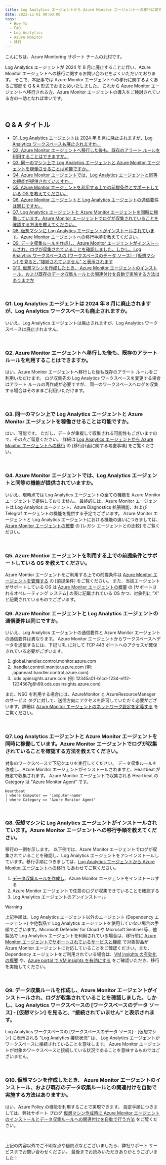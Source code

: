 ```yaml
---
title: Log Analytics エージェントから Azure Monitor エージェントへの移行に関するよくあるご質問集
date: 2022-11-01 00:00:00
tags:
  - How-To
  - FAQ
  - Log Analytics
  - Azure Monitor
  - 移行
---
```


こんにちは、Azure Monitoring サポート チームの北村です。

Log Analytics エージェントが 2024 年 8 月に廃止することに伴い、Azure Monitor エージェントへの移行に関するお問い合わせをよくいただいております。
そこで、本記事では Azure Monitor エージェントへの移行に関するよくあるご質問を Q & A 形式でおまとめいたしました。
これから Azure Monitor エージェントへ移行される方、Azure Monitor エージェントの導入をご検討されている方の一助となれば幸いです。

<br>

<!-- more -->

## Q & A タイトル
- [Q1. Log Analytics エージェントは 2024 年 8 月に廃止されますが、Log Analytics ワークスペースも廃止されますか。](#Q1-Log-Analytics-エージェントは-2024-年-8-月に廃止されますが、Log-Analytics-ワークスペースも廃止されますか。)
- [Q2. Azure Monitor エージェントへ移行した後も、既存のアラート ルールを利用することはできますか。](#Q2-Azure-Monitor-エージェントへ移行した後も、既存のアラート-ルールを利用することはできますか。)
- [Q3. 同一のマシン上で Log Analytics エージェントと Azure Monitor エージェントを稼働させることは可能ですか。](#Q3-同一のマシン上で-Log-Analytics-エージェントと-Azure-Monitor-エージェントを稼働させることは可能ですか。)
- [Q4. Azure Monitor エージェントでは、Log Analytics エージェントと同等の機能が提供されていますか。](#Q4-Azure-Monitor-エージェントでは、Log-Analytics-エージェントと同等の機能が提供されていますか。)
- [Q5. Azure Montior エージェントを利用する上での前提条件とサポートしている OS を教えてください。](#Q5-Azure-Montior-エージェントを利用する上での前提条件とサポートしている-OS-を教えてください。)
- [Q6. Azure Monitor エージェントと Log Analytics エージェントの通信要件は同じですか。](#Q6-Azure-Monitor-エージェントと-Log-Analytics-エージェントの通信要件は同じですか。)
- [Q7. Log Analytics エージェントと Azure Monitor エージェントを同時に稼働しています。Azure Monitor エージェントでログが収集されていることを確認する方法を教えてください。](#Q7-Log-Analytics-エージェントと-Azure-Monitor-エージェントを同時に稼働しています。Azure-Monitor-エージェントでログが収集されていることを確認する方法を教えてください。)
- [Q8. 仮想マシンに Log Analytics エージェントがインストールされています。Azure Monitor エージェントへの移行手順を教えてください。](#Q8-仮想マシンに-Log-Analytics-エージェントがインストールされています。Azure-Monitor-エージェントへの移行手順を教えてください。)
- [Q9. データ収集ルールを作成し、Azure Monitor エージェントがインストールされ、ログが収集されていることを確認しました。しかし、Log Analytics ワークスペースの [ワークスペースのデータ ソース] - [仮想マシン] を見ると、”接続されていません” と表示されます](#Q9-データ収集ルールを作成し、Azure-Monitor-エージェントがインストールされ、ログが収集されていることを確認しました。しかし、Log-Analytics-ワークスペースの-ワークスペースのデータ-ソース-仮想マシン-を見ると、”接続されていません”-と表示されます。)
- [Q10. 仮想マシンを作成したとき、 Azure Monitor エージェントのインストール、および既存のデータ収集ルールとの関連付けを自動で実施する方法はありますか](#Q10-仮想マシンを作成したとき、-Azure-Monitor-エージェントのインストール、および既存のデータ収集ルールとの関連付けを自動で実施する方法はありますか。)

<br>

### Q1. Log Analytics エージェントは 2024 年 8 月に廃止されますが、Log Analytics ワークスペースも廃止されますか。
いいえ、Log Analytics エージェントは廃止されますが、Log Analytics ワークスペースは廃止されません。

<br>

### Q2. Azure Monitor エージェントへ移行した後も、既存のアラート ルールを利用することはできますか。
はい、Azure Monitor エージェントへ移行した後も既存のアラート ルールをご利用いただけます。
ログ収集先の Log Analytics ワークスペースを変更する場合はアラート ルールの再作成が必要ですが、
同一のワークスペースへログを収集する場合はそのままご利用いただけます。

<br>

### Q3. 同一のマシン上で Log Analytics エージェントと Azure Monitor エージェントを稼働させることは可能ですか。
はい、可能です。
ただし、データが重複して収集される可能性もございますので、その点ご留意ください。
詳細は [Log Analytics エージェントから Azure Monitor エージェントへの移行](https://learn.microsoft.com/ja-jp/azure/azure-monitor/agents/azure-monitor-agent-migration#migration-plan-considerations) の [移行計画に関する考慮事項] をご覧ください。

<br>

### Q4. Azure Monitor エージェントでは、Log Analytics エージェントと同等の機能が提供されていますか。
いいえ、現時点では Log Analytics エージェントの全ての機能を Azure Monitor エージェントで提供しておりません。
最終的には、Azure Monitor エージェントは Log Analytics エージェント、Azure Diagnostics 拡張機能、および Telegraf エージェントの機能を提供する予定でございます。
Azure Monitor エージェントと Log Analytics エージェントにおける機能の違いにつきましては、[Azure Monitor エージェントの概要](https://learn.microsoft.com/ja-jp/azure/azure-monitor/agents/agents-overview#compare-to-legacy-agents) の [レガシ エージェントとの比較] をご覧ください。

<br>

### Q5. Azure Montior エージェントを利用する上での前提条件とサポートしている OS を教えてください。
Azure Montior エージェントをご利用する上での前提条件は [Azure Monitor エージェントを管理する](https://learn.microsoft.com/ja-jp/azure/azure-monitor/agents/azure-monitor-agent-manage?tabs=ARMAgentPowerShell%2CPowerShellWindows%2CPowerShellWindowsArc%2CCLIWindows%2CCLIWindowsArc#prerequisites) の [前提条件] をご覧ください。
また、当該エージェントがサポートしている OS は [Azure Monitor エージェントの概要](https://learn.microsoft.com/ja-jp/azure/azure-monitor/agents/agents-overview#supported-operating-systems) の [サポートされるオペレーティング システム] の表に記載されている OS かつ、対象列に "X" と記載されているものでございます。
<br>

### Q6. Azure Monitor エージェントと Log Analytics エージェントの通信要件は同じですか。
いいえ、Log Analytics エージェントの通信要件と Azure Monitor エージェントの通信要件は異なります。
Azure Monitor エージェントからワークスペースへデータを送信するには、下記 URL に対して TCP 443 ポートへのアクセスが確保されている必要がございます。

1. global.handler.control.monitor.azure.com 
2. <virtual-machine-region-name>.handler.control.monitor.azure.com (例: japaneast.handler.control.azure.com)
3. <log-analytics-workspace-id>.ods.opinsights.azure.com (例: 12345a01-b1cd-1234-e1f2-1234567g8h99.ods.opsinsights.azure.com)


また、NSG を利用する場合には、AzureMonitor と AzureResourceManager のサービス タグに対して、送信方向にアクセスを許可していただく必要がございます。詳細は [Azure Monitor エージェントのネットワーク設定を定義する](https://learn.microsoft.com/ja-jp/azure/azure-monitor/agents/azure-monitor-agent-data-collection-endpoint?tabs=PowerShellWindows) をご覧ください。

<br>


### Q7. Log Analytics エージェントと Azure Monitor エージェントを同時に稼働しています。Azure Monitor エージェントでログが収集されていることを確認する方法を教えてください。
対象のワークスペースで下記クエリを実行してください。
データ収集ルールを作成し、Azure Monitor エージェントがインストールされますと、Heartbeat が既定で収集されます。
Azure Monitor エージェントで収集される Heartbeat の Category は "Azure Monitor Agent" です。

```
Heartbeat
| where Computer == 'computer-name'
| where Category == 'Azure Monitor Agent'
```

<br>

### Q8. 仮想マシンに Log Analytics エージェントがインストールされています。Azure Monitor エージェントへの移行手順を教えてください。
移行の一例を示します。
以下例では、Azure Monitor エージェントでログが収集されていることを確認し、Log Analytics エージェントをアンインストールしています。移行手順につきましては、[Log Analytics エージェントから Azure Monitor エージェントへの移行](https://learn.microsoft.com/ja-jp/azure/azure-monitor/agents/azure-monitor-agent-migration#migration-testing) もあわせてご覧ください。

1. [データ収集ルールを作成し](https://learn.microsoft.com/ja-jp/azure/azure-monitor/essentials/data-collection-rule-overview#create-a-data-collection-rule)、Azure Monitor エージェントをインストールする
2. Azure Monitor エージェントで任意のログが収集できていることを確認する
3. Log Analytics エージェントのアンインストール

> [!WARNING]
> 上記手順は、Log Analytics エージェント以外のエージェント (Dependency エージェント) や他製品で Log Analytics エージェントを使用していない場合の手順でございます。Microsoft Defender for Cloud や Microsoft Sentinel 等、他製品で Log Analytics エージェントを利用されている場合は、移行前に [Azure Monitor エージェントでサポートされているサービスと機能](https://learn.microsoft.com/ja-jp/azure/azure-monitor/agents/agents-overview#supported-services-and-features) で対象製品が Azure Monitor エージェントに対応していることをご確認ください。また、Dependency エージェントをご利用されている場合は、[VM insights の有効化の概要](https://learn.microsoft.com/ja-jp/azure/azure-monitor/vm/vminsights-enable-overview) や、[Azure portal で VM insights を有効にする](https://learn.microsoft.com/ja-jp/azure/azure-monitor/vm/vminsights-enable-portal) をご確認いただき、移行を実施してください。

<br>

### Q9. データ収集ルールを作成し、Azure Monitor エージェントがインストールされ、ログが収集されていることを確認しました。しかし、Log Analytics ワークスペースの [ワークスペースのデータ ソース] - [仮想マシン] を見ると、"接続されていません" と表示されます。
Log Analytics ワークスペースの [ワークスペースのデータ ソース] - [仮想マシン] に表示される "Log Analytics 接続状況" は、
Log Analytics エージェントがワークスペースに接続されていることを意味します。
Azure Monitor エージェントが対象のワークスペースと接続している状況であることを意味するものではございません。

<br>

### Q10. 仮想マシンを作成したとき、 Azure Monitor エージェントのインストール、および既存のデータ収集ルールとの関連付けを自動で実施する方法はありますか。
はい、Azure Policy の機能を利用することで実現できます。
設定手順につきましては、弊社サポート ブログ [仮想マシン作成時に Azure Monitor エージェントのインストールとデータ収集ルールへの関連付けを自動で行う方法](https://jpazmon-integ.github.io/blog/LogAnalytics/automatically_install_ama/) をご覧ください。

<br>

上記の内容以外でご不明な点や疑問点などございましたら、弊社サポート サービスまでお問い合わせください。
最後までお読みいただきありがとうございました！
